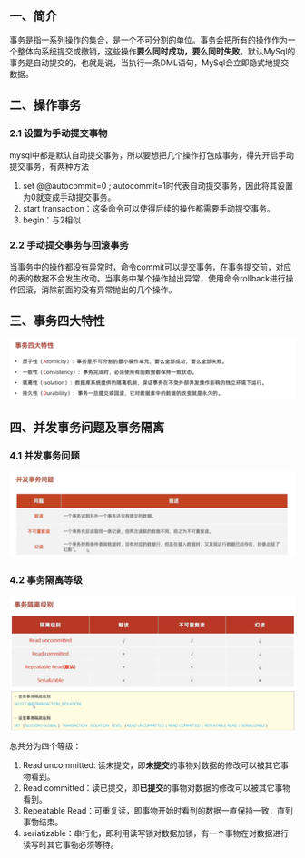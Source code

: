 ## 一、简介

​	事务是指一系列操作的集合，是一个不可分割的单位。事务会把所有的操作作为一个整体向系统提交或撤销，这些操作**要么同时成功，要么同时失败**。默认MySql的事务是自动提交的，也就是说，当执行一条DML语句，MySql会立即隐式地提交数据。

## 二、操作事务

### 2.1 设置为手动提交事物

​	mysql中都是默认自动提交事务，所以要想把几个操作打包成事务，得先开启手动提交事务，有两种方法：

1.  set @@autocommit=0 ;  autocommit=1时代表自动提交事务，因此将其设置为0就变成手动提交事务。
2.  start transaction：这条命令可以使得后续的操作都需要手动提交事务。
3.  begin：与2相似

### 2.2 手动提交事务与回滚事务

​	当事务中的操作都没有异常时，命令commit可以提交事务，在事务提交前，对应的表的数据不会发生改动。当事务中某个操作抛出异常，使用命令rollback进行操作回滚，消除前面的没有异常抛出的几个操作。

## 三、事务四大特性

![1646214057697](../noteImage/1646214057697.png)

## 四、并发事务问题及事务隔离

### 4.1 并发事务问题

![1646215278825](../noteImage/1646215278825.png)

### 4.2 事务隔离等级

![1646215293076](../noteImage/1646215293076.png)

总共分为四个等级：

1.  Read uncommitted: 读未提交，即**未提交**的事物对数据的修改可以被其它事物看到。
2.  Read committed：读已提交，即**已提交**的事物对数据的修改可以被其它事物看到。
3.  Repeatable Read：可重复读，即事物开始时看到的数据一直保持一致，直到事物结束。
4.  seriatizable：串行化，即利用读写锁对数据加锁，有一个事物在对数据进行读写时其它事物必须等待。